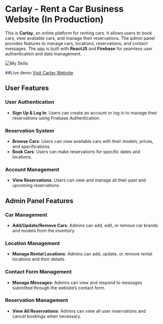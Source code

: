 # Carlay - Rent a Car Business Website (In Production)

This is **Carlay**, an online platform for renting cars. It allows users to book cars, view available cars, and manage their reservations. The admin panel provides features to manage cars, locations, reservations, and contact messages. The app is built with **ReactJS** and **Firebase** for seamless user authentication and data management.

![My Skills](https://skillicons.dev/icons?i=react,firebase,bootstrap,figma,typescript&theme=light)

##Live demo
[Visit Carlay Website](https://fancy-pavlova-3ba1f4.netlify.app/)
## User Features

### User Authentication
- **Sign Up & Log In**: Users can create an account or log in to manage their reservations using Firebase Authentication.

### Reservation System
- **Browse Cars**: Users can view available cars with their models, prices, and specifications.
- **Book Cars**: Users can make reservations for specific dates and locations.

### Account Management
- **View Reservations**: Users can view and manage all their past and upcoming reservations.

## Admin Panel Features

### Car Management
- **Add/Update/Remove Cars**: Admins can add, edit, or remove car brands and models from the inventory.

### Location Management
- **Manage Rental Locations**: Admins can add, update, or remove rental locations and their details.

### Contact Form Management
- **Manage Messages**: Admins can view and respond to messages submitted through the website’s contact form.

### Reservation Management
- **View All Reservations**: Admins can view all user reservations and cancel bookings when necessary.
